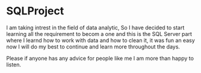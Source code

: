 # SQLProject
I am taking intrest in the field of data analytic, 
So I have decided to start learning all the requirement to becom a one and this is the SQL Server part where I learnd how to work with data and how to clean it, 
it was fun an easy now I will do my best to continue and learn more throughout the days.

Please if anyone has any advice for people like me I am more than happy to listen.
